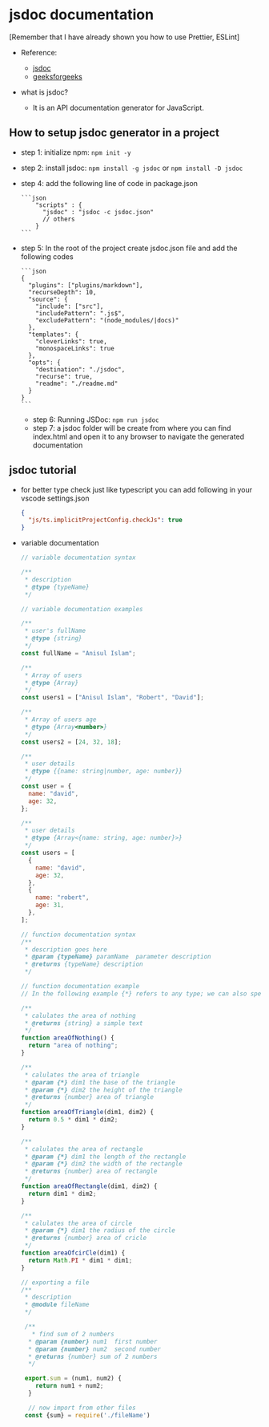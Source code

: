 # jsdoc documentation

[Remember that I have already shown you how to use Prettier, ESLint]

- Reference:

  - [jsdoc](https://jsdoc.app/index.html)
  - [geeksforgeeks](https://www.geeksforgeeks.org/introduction-to-jsdoc/)

- what is jsdoc?
  - It is an API documentation generator for JavaScript.

## How to setup jsdoc generator in a project

- step 1: initialize npm: `npm init -y`
- step 2: install jsdoc: `npm install -g jsdoc` or `npm install -D jsdoc`
- step 4: add the following line of code in package.json

      ```json
          "scripts" : {
            "jsdoc" : "jsdoc -c jsdoc.json"
            // others
          }
      ```

- step 5: In the root of the project create jsdoc.json file and add the following codes

      ```json
      {
        "plugins": ["plugins/markdown"],
        "recurseDepth": 10,
        "source": {
          "include": ["src"],
          "includePattern": ".js$",
          "excludePattern": "(node_modules/|docs)"
        },
        "templates": {
          "cleverLinks": true,
          "monospaceLinks": true
        },
        "opts": {
          "destination": "./jsdoc",
          "recurse": true,
          "readme": "./readme.md"
        }
      }
      ```

  - step 6: Running JSDoc: `npm run jsdoc`
  - step 7: a jsdoc folder will be create from where you can find index.html and open it to any browser to navigate the generated documentation

## jsdoc tutorial

- for better type check just like typescript you can add following in your vscode settings.json

  ```json
  {
    "js/ts.implicitProjectConfig.checkJs": true
  }
  ```

- variable documentation

  ```javascript
  // variable documentation syntax

  /**
   * description
   * @type {typeName}
   */

  // variable documentation examples

  /**
   * user's fullName
   * @type {string}
   */
  const fullName = "Anisul Islam";

  /**
   * Array of users
   * @type {Array}
   */
  const users1 = ["Anisul Islam", "Robert", "David"];

  /**
   * Array of users age
   * @type {Array<number>}
   */
  const users2 = [24, 32, 18];

  /**
   * user details
   * @type {{name: string|number, age: number}}
   */
  const user = {
    name: "david",
    age: 32,
  };

  /**
   * user details
   * @type {Array<{name: string, age: number}>}
   */
  const users = [
    {
      name: "david",
      age: 32,
    },
    {
      name: "robert",
      age: 31,
    },
  ];

  // function documentation syntax
  /**
   * description goes here
   * @param {typeName} paramName  parameter description
   * @returns {typeName} description
   */

  // function documentation example
  // In the following example {*} refers to any type; we can also specify the type by saying name of the type

  /**
   * calulates the area of nothing
   * @returns {string} a simple text
   */
  function areaOfNothing() {
    return "area of nothing";
  }

  /**
   * calulates the area of triangle
   * @param {*} dim1 the base of the triangle
   * @param {*} dim2 the height of the triangle
   * @returns {number} area of triangle
   */
  function areaOfTriangle(dim1, dim2) {
    return 0.5 * dim1 * dim2;
  }

  /**
   * calulates the area of rectangle
   * @param {*} dim1 the length of the rectangle
   * @param {*} dim2 the width of the rectangle
   * @returns {number} area of rectangle
   */
  function areaOfRectangle(dim1, dim2) {
    return dim1 * dim2;
  }

  /**
   * calulates the area of circle
   * @param {*} dim1 the radius of the circle
   * @returns {number} area of cricle
   */
  function areaOfcirCle(dim1) {
    return Math.PI * dim1 * dim1;
  }

  // exporting a file
  /**
   * description
   * @module fileName
   */

   /**
     * find sum of 2 numbers
    * @param {number} num1  first number
    * @param {number} num2  second number
    * @returns {number} sum of 2 numbers
    */

   export.sum = (num1, num2) {
      return num1 + num2;
    }

    // now import from other files
   const {sum} = require('./fileName')
  ```
